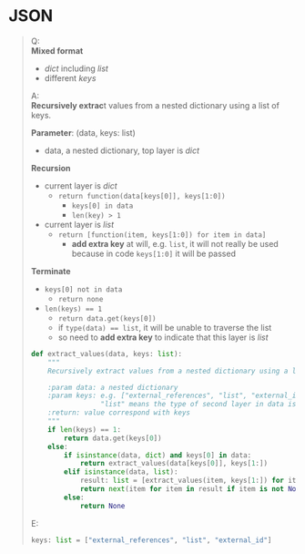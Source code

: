 # JSON

> Q: <br>**Mixed format**
>
> - *dict* including *list*
> - different *keys*
>
> A: <br>**Recursively extrac**t values from a nested dictionary using a list of keys.
>
> **Parameter**: (data, keys: list)
>
> - data, a nested dictionary, top layer is *dict*
>
> **Recursion**
>
> - current layer is *dict*
>   - `return function(data[keys[0]], keys[1:0])`
>     - `keys[0] in data`
>     - `len(key) > 1`
> - current layer is *list*
>   - `return [function(item, keys[1:0]) for item in data]`
>     - **add extra key** at will, e.g. `list`, it will not really be used because in code `keys[1:0]` it will be passed
>
> **Terminate**
>
> - `keys[0] not in data`
>   - `return none` 
> - `len(keys) == 1` 
>   - `return data.get(keys[0])`
>   - if `type(data) == list`, it will be unable to traverse the list
>   - so need to **add extra key** to indicate that this layer is *list*
>
> ```python
> def extract_values(data, keys: list):
>     """
>     Recursively extract values from a nested dictionary using a list of keys.
> 
>     :param data: a nested dictionary
>     :param keys: e.g. ["external_references", "list", "external_id"],
>                  "list" means the type of second layer in data is list
>     :return: value correspond with keys
>     """
>     if len(keys) == 1:
>         return data.get(keys[0])
>     else:
>         if isinstance(data, dict) and keys[0] in data:
>             return extract_values(data[keys[0]], keys[1:])
>         elif isinstance(data, list):
>             result: list = [extract_values(item, keys[1:]) for item in data]
>             return next(item for item in result if item is not None)
>         else:
>             return None
> ```
>
> E: <br>
>
> ```python
> keys: list = ["external_references", "list", "external_id"]
> ```